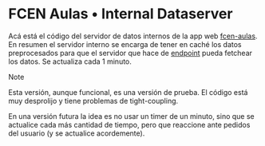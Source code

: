 # FCEN Aulas • Internal Dataserver

Acá está el código del servidor de datos internos de la app web [fcen-aulas](https://github.com/joangq/fcen-aulas).
En resumen el servidor interno se encarga de tener en caché los datos preprocesados para que el servidor que hace de [endpoint](https://github.com/joangq/fcen-aulas-endpoint) pueda fetchear los datos.
Se actualiza cada 1 minuto.

> [!NOTE]
> Esta versión, aunque funcional, es una versión de prueba.
> El código está muy desprolijo y tiene problemas de tight-coupling.

En una versión futura la idea es no usar un timer de un minuto, sino que se actualice cada más cantidad de tiempo, pero que reaccione ante pedidos del usuario (y se actualice acordemente).


